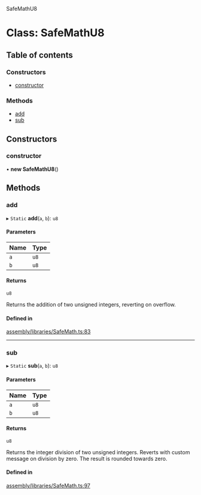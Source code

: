 SafeMathU8

# Class: SafeMathU8

## Table of contents

### Constructors

-   [constructor](SafeMathU8.md#constructor)

### Methods

-   [add](SafeMathU8.md#add)
-   [sub](SafeMathU8.md#sub)

## Constructors

### constructor

• **new SafeMathU8**()

## Methods

### add

▸ `Static` **add**(`a`, `b`): `u8`

#### Parameters

| Name | Type |
| :--- | :--- |
| `a`  | `u8` |
| `b`  | `u8` |

#### Returns

`u8`

Returns the addition of two unsigned integers,
reverting on overflow.

#### Defined in

[assembly/libraries/SafeMath.ts:83](https://github.com/dusaprotocol/v2.1/blob/b07cbb8/assembly/libraries/SafeMath.ts#L83)

---

### sub

▸ `Static` **sub**(`a`, `b`): `u8`

#### Parameters

| Name | Type |
| :--- | :--- |
| `a`  | `u8` |
| `b`  | `u8` |

#### Returns

`u8`

Returns the integer division of two unsigned integers. Reverts with custom message on
division by zero. The result is rounded towards zero.

#### Defined in

[assembly/libraries/SafeMath.ts:97](https://github.com/dusaprotocol/v2.1/blob/b07cbb8/assembly/libraries/SafeMath.ts#L97)

